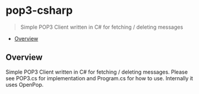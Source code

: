 # pop3-csharp

> Simple POP3 Client written in C# for fetching / deleting messages

* [Overview](#overview)

<a name="overview"></a>
## Overview

Simple POP3 Client written in C# for fetching / deleting messages. Please see POP3.cs for implementation and Program.cs for how to use. Internally it uses OpenPop.
